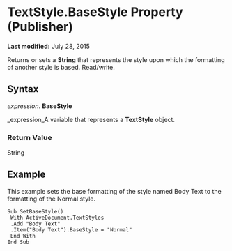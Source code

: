 
# TextStyle.BaseStyle Property (Publisher)

 **Last modified:** July 28, 2015

Returns or sets a  **String** that represents the style upon which the formatting of another style is based. Read/write.

## Syntax

 _expression_. **BaseStyle**

 _expression_A variable that represents a  **TextStyle** object.


### Return Value

String


## Example

This example sets the base formatting of the style named Body Text to the formatting of the Normal style.


```
Sub SetBaseStyle() 
 With ActiveDocument.TextStyles 
 .Add "Body Text" 
 .Item("Body Text").BaseStyle = "Normal" 
 End With 
End Sub
```


